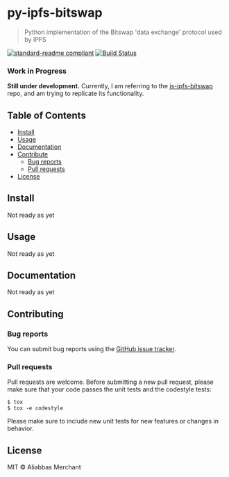 # py-ipfs-bitswap
> Python implementation of the Bitswap 'data exchange' protocol used by IPFS 

[![standard-readme compliant](https://img.shields.io/badge/standard--readme-OK-green.svg?style=flat-square)](https://github.com/RichardLitt/standard-readme)
[![Build Status](https://api.travis-ci.org/AliabbasMerchant/py-ipfs-bitswap.svg?branch=master)](https://travis-ci.com/AliabbasMerchant/py-ipfs-bitswap)


### Work in Progress
**Still under development.**
Currently, I am referring to the [js-ipfs-bitswap](https://github.com/ipfs/js-ipfs-bitswap) repo,
and am trying to replicate its functionality.   


## Table of Contents

- [Install](#install)
- [Usage](#usage)
- [Documentation](#documentation)
- [Contribute](#contributing)
  - [Bug reports](#bug-reports)
  - [Pull requests](#pull-requests)
- [License](#license)

## Install

Not ready as yet

## Usage

Not ready as yet

## Documentation

Not ready as yet

## Contributing

### Bug reports

You can submit bug reports using the [GitHub issue tracker](https://github.com/AliabbasMerchant/py-ipfs-bitswap/issues).

### Pull requests

Pull requests are welcome.  Before submitting a new pull request, please
make sure that your code passes the unit tests and the codestyle tests:

    $ tox
    $ tox -e codestyle

Please make sure to include new unit tests for new features or changes in
behavior.

## License
MIT © Aliabbas Merchant